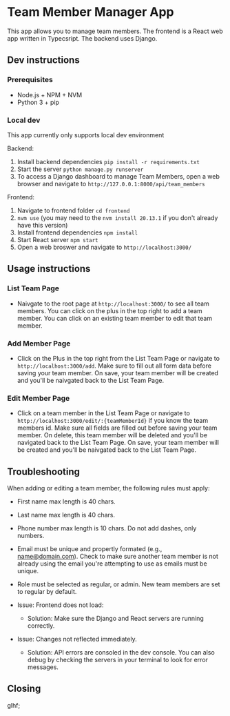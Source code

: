 # Team Member Manager App

This app allows you to manage team members. The frontend is a React web app written in Typecsript. The backend uses Django.

## Dev instructions

### Prerequisites

- Node.js + NPM + NVM
- Python 3 + pip

### Local dev

This app currently only supports local dev environment

Backend:

1. Install backend dependencies `pip install -r requirements.txt`
2. Start the server `python manage.py runserver`
3. To access a Django dashboard to manage Team Members, open a web browser and navigate to `http://127.0.0.1:8000/api/team_members`

Frontend:

1. Navigate to frontend folder `cd frontend`
2. `nvm use` (you may need to the `nvm install 20.13.1` if you don't already have this version)
3. Install frontend dependencies `npm install`
4. Start React server `npm start`
5. Open a web broswer and navigate to `http://localhost:3000/`

## Usage instructions

### List Team Page

- Naivgate to the root page at `http://localhost:3000/` to see all team members. You can click on the plus in the top right to add a team member. You can click on an existing team member to edit that team member.

### Add Member Page

- Click on the Plus in the top right from the List Team Page or navigate to `http://localhost:3000/add`. Make sure to fill out all form data before saving your team member. On save, your team member will be created and you'll be naivgated back to the List Team Page.

### Edit Member Page

- Click on a team member in the List Team Page or navigate to `http://localhost:3000/edit/:{teamMemberId}` if you know the team members id. Make sure all fields are filled out before saving your team member. On delete, this team member will be deleted and you'll be navigated back to the List Team Page. On save, your team member will be created and you'll be naivgated back to the List Team Page.

## Troubleshooting

When adding or editing a team member, the following rules must apply:

- First name max length is 40 chars.
- Last name max length is 40 chars.
- Phone number max length is 10 chars. Do not add dashes, only numbers.
- Email must be unique and propertly formated (e.g., name@domain.com). Check to make sure another team member is not already using the email you're attempting to use as emails must be unique.
- Role must be selected as regular, or admin. New team members are set to regular by default.

- Issue: Frontend does not load:
  - Solution: Make sure the Django and React servers are running correctly.
- Issue: Changes not reflected immediately.
  - Solution: API errors are consoled in the dev console. You can also debug by checking the servers in your terminal to look for error messages.

## Closing

glhf;
